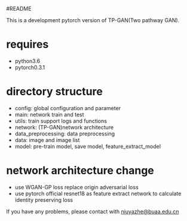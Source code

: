 #README

This is a development pytorch version of TP-GAN(Two pathway GAN).

# requires
 - python3.6
 - pytorch0.3.1

# directory structure
 - config: global configuration and parameter
 - main: network train and test
 - utils: train support logs and functions
 - network: (TP-GAN)network architecture
 - data_preprocessing: data preprocessing 
 - data: image and image list
 - model: pre-train model, save model, feature_extract_model

# network architecture change
 - use WGAN-GP loss replace origin adversarial loss
 - use pytorch official resnet18 as feature extract network to calculate identity preserving loss

If you have any problems, please contact with niuyazhe@buaa.edu.cn
